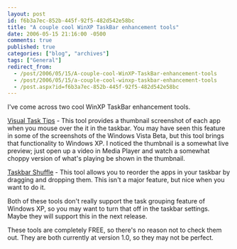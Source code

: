 ```yaml
---
layout: post
id: f6b3a7ec-852b-445f-92f5-482d542e58bc
title: "A couple cool WinXP TaskBar enhancement tools"
date: 2006-05-15 21:16:00 -0500
comments: true
published: true
categories: ["blog", "archives"]
tags: ["General"]
redirect_from: 
  - /post/2006/05/15/A-couple-cool-WinXP-TaskBar-enhancement-tools
  - /post/2006/05/15/a-couple-cool-winxp-taskbar-enhancement-tools
  - /post.aspx?id=f6b3a7ec-852b-445f-92f5-482d542e58bc
---
```

<!-- more -->
<p>I've come across two cool WinXP TaskBar enhancement tools.</p>
<p><a href="http://www.visualtasktips.com/">Visual Task Tips</a>&nbsp;- This tool provides a thumbnail screenshot of each app when you mouse over the it in the taskbar. You may have seen this feature in some of the screenshots of the Windows Vista Beta, but this tool brings that functionality to Windows XP. I noticed the thumbnail is a somewhat live preview; just open up a video in Media Player and watch a somewhat choppy version of what's playing be shown in the thumbnail.</p>
<p><a href="http://www.freewebs.com/nerdcave/taskbarshufflev10.htm">Taskbar Shuffle</a>&nbsp;- This tool allows you to reorder the apps in your taskbar by dragging and dropping them. This isn't a major feature, but&nbsp;nice when you want to do it.</p>
<p>Both of these tools don't really support the task grouping feature of Windows XP, so you may want to turn that off in the taskbar settings. Maybe they will support this in the next release.</p>
<p>These tools are completely FREE, so there's no reason not to check them out. They are both currently at version 1.0, so they may not be perfect.</p>
